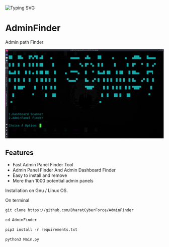 ![Typing SVG](https://readme-typing-svg.demolab.com?font=Fira+Code&pause=1000&color=F7AB0A&width=435&lines=Developed+By+Indian+Cyber+Force)


# AdminFinder
Admin path Finder


<p align="center">
<img src="APFinder.png" </br>
</p> 

## Features
 - Fast Admin Panel Finder Tool
 - Admin Panel Finder And Admin Dashboard Finder
 - Easy to install and remove
 - More than 1000 potential admin panels


Installation on Gnu / Linux OS. </br>

On terminal </br>


```diff
git clone https://github.com/BharatCyberForce/AdminFinder
```

```diff
cd AdminFinder
```

```diff
pip3 install -r requirements.txt
```

```diff
python3 Main.py
```

</br> </br>

</br> </br>


